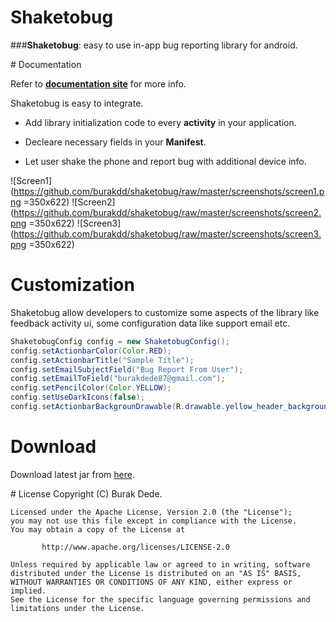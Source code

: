 # Shaketobug

###**Shaketobug**: easy to use in-app bug reporting library for android.


# Documentation

Refer to **[documentation site](http://burakdd.github.io/shaketobug/)** for more info.

Shaketobug is easy to integrate.

* Add library initialization code to every **activity** in your application.

* Decleare necessary fields in your **Manifest**.

* Let user shake the phone and report bug with additional device info.


![Screen1](https://github.com/burakdd/shaketobug/raw/master/screenshots/screen1.png =350x622)
![Screen2](https://github.com/burakdd/shaketobug/raw/master/screenshots/screen2.png =350x622)
![Screen3](https://github.com/burakdd/shaketobug/raw/master/screenshots/screen3.png =350x622)


# Customization

Shaketobug allow developers to customize some aspects of the library like feedback activity ui, some configuration data like support email etc.

```java
ShaketobugConfig config = new ShaketobugConfig();
config.setActionbarColor(Color.RED);
config.setActionbarTitle("Sample Title");
config.setEmailSubjectField("Bug Report From User");
config.setEmailToField("burakdede87@gmail.com");
config.setPencilColor(Color.YELLOW);
config.setUseDarkIcons(false);
config.setActionbarBackgrounDrawable(R.drawable.yellow_header_background);
```
# Download

Download latest jar from [here](https://github.com/burakdd/shaketobug/raw/master/shaketobug-release/shaketobug.jar).


# License
 	Copyright (C) Burak Dede.
 
 	Licensed under the Apache License, Version 2.0 (the "License");
 	you may not use this file except in compliance with the License.
 	You may obtain a copy of the License at
 
    	   http://www.apache.org/licenses/LICENSE-2.0
 	
 	Unless required by applicable law or agreed to in writing, software
 	distributed under the License is distributed on an "AS IS" BASIS,
 	WITHOUT WARRANTIES OR CONDITIONS OF ANY KIND, either express or implied.
 	See the License for the specific language governing permissions and
 	limitations under the License.

  
